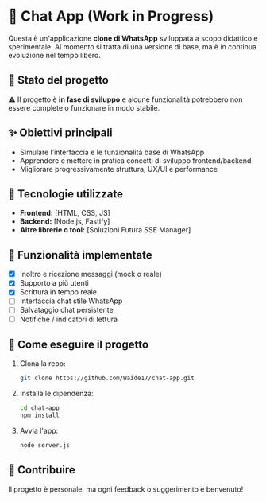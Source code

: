 # 📱 Chat App (Work in Progress)

Questa è un'applicazione **clone di WhatsApp** sviluppata a scopo didattico e sperimentale. Al momento si tratta di una versione di base, ma è in continua evoluzione nel tempo libero.

## 🚧 Stato del progetto

⚠️ Il progetto è **in fase di sviluppo** e alcune funzionalità potrebbero non essere complete o funzionare in modo stabile.

## ✨ Obiettivi principali

- Simulare l’interfaccia e le funzionalità base di WhatsApp
- Apprendere e mettere in pratica concetti di sviluppo frontend/backend
- Migliorare progressivamente struttura, UX/UI e performance

## 🔧 Tecnologie utilizzate

- **Frontend:** [HTML, CSS, JS]
- **Backend:** [Node.js, Fastify]
- **Altre librerie o tool:** [Soluzioni Futura SSE Manager]

## 🚀 Funzionalità implementate
  
- [x] Inoltro e ricezione messaggi (mock o reale)  
- [x] Supporto a più utenti  
- [x] Scrittura in tempo reale  
- [ ] Interfaccia chat stile WhatsApp
- [ ] Salvataggio chat persistente  
- [ ] Notifiche / indicatori di lettura

## 📂 Come eseguire il progetto

1. Clona la repo:
   ```bash
   git clone https://github.com/Waide17/chat-app.git
2. Installa le dipendenza:
   ```bash
   cd chat-app
   npm install
3. Avvia l'app:
   ```bash
   node server.js
   
## 🤝 Contribuire

Il progetto è personale, ma ogni feedback o suggerimento è benvenuto!
